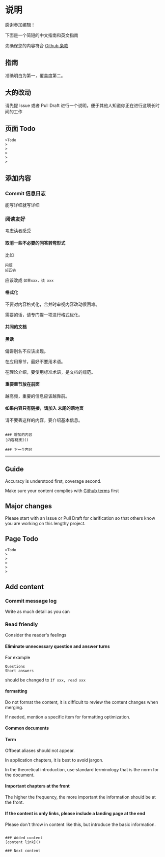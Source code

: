 # 说明

感谢参加编辑！

下面是一个简短的中文指南和英文指南

先确保您的内容符合 [Github 条款](https://docs.github.com/en/site-policy/acceptable-use-policies/github-acceptable-use-policies)


## 指南

准确明白为第一，覆盖度第二。

## 大的改动

请先提 Issue 或者 Pull Draft 进行一个说明，便于其他人知道你正在进行这项长时间的工作

## 页面 Todo

```
>Todo 
>
>
>
>
>
```

## 添加内容

### Commit 信息日志

能写详细就写详细

### 阅读友好

考虑读者感受

#### 取消一些不必要的问答转弯形式

比如
```
问题
短回答
```
应该改成 ``如果xxx，读 xxx``

#### 格式化

不要对内容格式化，合并时审视内容改动很困难。

需要的话，请专门提一项进行格式优化。

#### 共同的文档

#### 黑话

偏僻别名不应该出现。

在应用章节，最好不要用术语。

在理论介绍，要使用标准术语，是文档的规范。

#### 重要章节放在前面

越高频，重要的信息应该越靠前。

#### 如果内容只有链接，请加入 末尾的落地页

请不要丢这样的内容，要介绍基本信息。

```

### 增加的内容
[内容链接]()

### 下一个内容

```

-------


## Guide

Accuracy is understood first, coverage second.

Make sure your content complies with [Github terms](https://docs.github.com/en/site-policy/acceptable-use-policies/github-acceptable-use-policies) first

## Major changes

Please start with an Issue or Pull Draft for clarification so that others know you are working on this lengthy project.

## Page Todo

```
>Todo 
>
>
>
>
>
```

## Add content

### Commit message log

Write as much detail as you can

### Read friendly

Consider the reader's feelings

#### Eliminate unnecessary question and answer turns

For example
```
Questions
Short answers
```
should be changed to ``If xxx, read xxx``

#### formatting

Do not format the content, it is difficult to review the content changes when merging.

If needed, mention a specific item for formatting optimization.

#### Common documents

#### Term

Offbeat aliases should not appear.

In application chapters, it is best to avoid jargon.

In the theoretical introduction, use standard terminology that is the norm for the document.

#### Important chapters at the front

The higher the frequency, the more important the information should be at the front.

#### If the content is only links, please include a landing page at the end

Please don't throw in content like this, but introduce the basic information.

```

### Added content
[content link]()

### Next content

```

